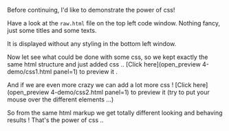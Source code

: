 Before continuing, I'd like to demonstrate the power of css!

Have a look at the `raw.html` file on the top left code window.
Nothing fancy, just some titles and some texts.

It is displayed without any styling in the bottom left window.

Now let see what could be done with some css, so we kept exactly the same html structure and just added css .. [Click here](open_preview 4-demo/css1.html panel=1) to preview it .

And if we are even more crazy we can add a lot more css ! [Click here](open_preview 4-demo/css2.html panel=1) to preview it (try to put your mouse over the different elements ...)

So from the same html markup we get totally different looking and behaving results ! That's the power of css ..
